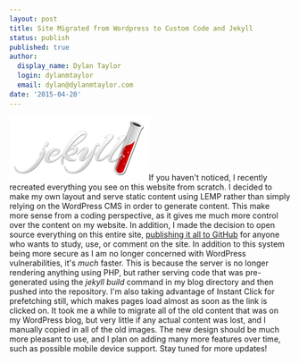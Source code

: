 ```yaml
---
layout: post
title: Site Migrated from Wordpress to Custom Code and Jekyll
status: publish
published: true
author:
  display_name: Dylan Taylor
  login: dylanmtaylor
  email: dylan@dylanmtaylor.com
date: '2015-04-20'
---
```


<a href="http://jekyllrb.com/"><img src="/images/blog/2015/04/jekyll.png" alt="Jekyll" width="250px" height="115px"/></a>If you haven't noticed, I recently recreated everything you see on this website from scratch. I decided to make my own layout and serve static content using LEMP rather than simply relying on the WordPress CMS in order to generate content. This make more sense from a coding perspective, as it gives me much more control over the content on my website. In addition, I made the decision to open source everything on this entire site,  [publishing it all to GitHub](https://github.com/dylanmtaylor/dylanmtaylor.github.io) for anyone who wants to study, use, or comment on the site. In addition to this system being more secure as I am no longer concerned with WordPress vulnerabilities, it's _much_ faster. This is because the server is no longer rendering anything using PHP, but rather serving code that was pre-generated using the _jekyll build_ command in my blog directory and then pushed into the repository. I'm also taking advantage of Instant Click for prefetching still, which makes pages load almost as soon as the link is clicked on. It took me a while to migrate all of the old content that was on my WordPress blog, but very little if any actual content was lost, and I manually copied in all of the old images. The new design should be much more pleasant to use, and I plan on adding many more features over time, such as possible mobile device support. Stay tuned for more updates!
